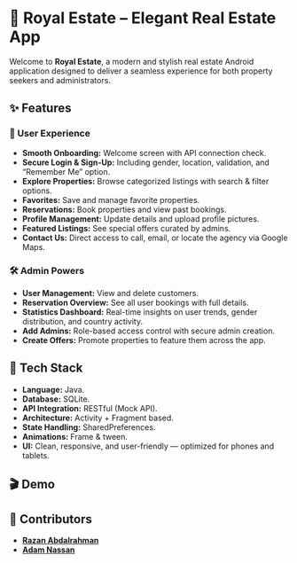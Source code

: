 # 🏡 Royal Estate – Elegant Real Estate App

Welcome to **Royal Estate**, a modern and stylish real estate Android application designed to deliver a seamless experience for both property seekers and administrators.



## ✨ Features

### 👤 User Experience
- **Smooth Onboarding:** Welcome screen with API connection check.
- **Secure Login & Sign-Up:** Including gender, location, validation, and “Remember Me” option.
- **Explore Properties:** Browse categorized listings with search & filter options.
- **Favorites:** Save and manage favorite properties.
- **Reservations:** Book properties and view past bookings.
- **Profile Management:** Update details and upload profile pictures.
- **Featured Listings:** See special offers curated by admins.
- **Contact Us:** Direct access to call, email, or locate the agency via Google Maps.

### 🛠️ Admin Powers
- **User Management:** View and delete customers.
- **Reservation Overview:** See all user bookings with full details.
- **Statistics Dashboard:** Real-time insights on user trends, gender distribution, and country activity.
- **Add Admins:** Role-based access control with secure admin creation.
- **Create Offers:** Promote properties to feature them across the app.



## 📱 Tech Stack

- **Language:** Java.  
- **Database:** SQLite.  
- **API Integration:** RESTful (Mock API).  
- **Architecture:** Activity + Fragment based.  
- **State Handling:** SharedPreferences. 
- **Animations:** Frame & tween.
- **UI:** Clean, responsive, and user-friendly — optimized for phones and tablets.

## 🎬 Demo


## 👥 Contributors
- [**Razan Abdalrahman**](https://github.com/razanodeh01)
- [**Adam Nassan**](https://github.com/AdamNassan)

